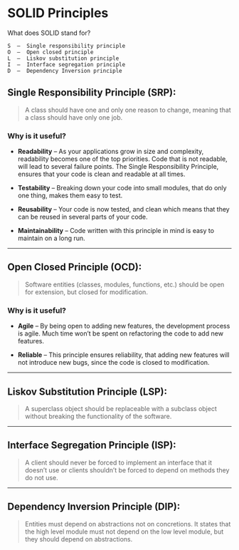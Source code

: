 # SOLID Principles

What does SOLID stand for?

    S  –  Single responsibility principle
    O  –  Open closed principle
    L  –  Liskov substitution principle
    I  –  Interface segregation principle
    D  –  Dependency Inversion principle


## Single Responsibility Principle (SRP):
> A class should have one and only one reason to change, meaning that a class should have only one job.

### Why is it useful?
- **Readability** – As your applications grow in size and complexity, readability becomes one of the top priorities. Code that is not readable, will lead to several failure points. The Single Responsibility Principle, ensures that your code is clean and readable at all times.

- **Testability** –  Breaking down your code into small modules, that do only one thing, makes them easy to test.

- **Reusability** – Your code is now tested, and clean which means that they can be reused in several parts of your code.
  
-  **Maintainability** – Code written with this principle in mind is easy to maintain on a long run.

----

## Open Closed Principle (OCD):
> Software entities (classes, modules, functions, etc.) should be open for extension, but closed for modification.

### Why is it useful?
- **Agile** – By being open to adding new features, the development process is agile. Much time won’t be spent on refactoring the code to add new features.

- **Reliable** –  This principle ensures reliability, that adding new features will not introduce new bugs, since the code is closed to modification.

----

## Liskov Substitution Principle (LSP):
> A superclass object should be replaceable with a subclass object without breaking the functionality of the software.

----

## Interface Segregation Principle (ISP):
> A client should never be forced to implement an interface that it doesn’t use or clients shouldn’t be forced to depend on methods they do not use.

----

## Dependency Inversion Principle (DIP):
> Entities must depend on abstractions not on concretions. It states that the high level module must not depend on the low level module, but they should depend on abstractions.


